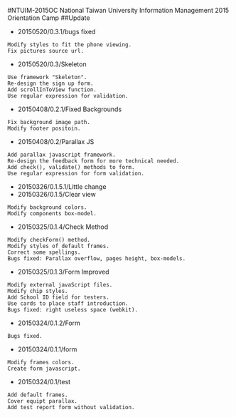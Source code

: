 #NTUIM-2015OC
National Taiwan University Information Management 2015 Orientation Camp
##Update
* 20150520/0.3.1/bugs fixed
```
Modify styles to fit the phone viewing.
Fix pictures source url.
```
* 20150520/0.3/Skeleton
```
Use framework "Skeleton".
Re-design the sign up form.
Add scrollInToView function.
Use regular expression for validation.
```
* 20150408/0.2.1/Fixed Backgrounds
```
Fix background image path.
Modify footer positoin.
```
* 20150408/0.2/Parallax JS
```
Add parallax javascript framework.
Re-design the feedback form for more technical needed.
Add check(), validate() methods to form.
Use regular expression for form validation.
```
* 20150326/0.1.5.1/Little change
* 20150326/0.1.5/Clear view
```
Modify background colors.
Modify components box-model.
```
* 20150325/0.1.4/Check Method
```
Modify checkForm() method.
Modify styles of default frames.
Correct some spellings.
Bugs fixed: Parallax overflow, pages height, box-models.
```
* 20150325/0.1.3/Form Improved
```
Modify external javaScript files.
Modify chip styles.
Add School ID field for testers.
Use cards to place staff introduction.
Bugs fixed: right useless space (webkit).
```
* 20150324/0.1.2/Form
```
Bugs fixed.
```
* 20150324/0.1.1/form
```
Modify frames colors.
Create form javascript.
```
* 20150324/0.1/test
```
Add default frames.
Cover equipt parallax.
Add test report form without validation.
```
